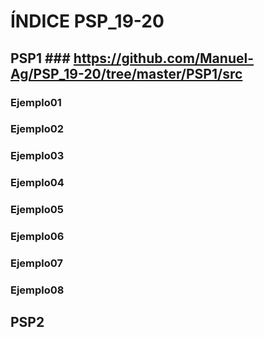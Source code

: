 # ÍNDICE PSP_19-20

## PSP1 ### <https://github.com/Manuel-Ag/PSP_19-20/tree/master/PSP1/src>

### Ejemplo01
### Ejemplo02
### Ejemplo03
### Ejemplo04
### Ejemplo05
### Ejemplo06
### Ejemplo07
### Ejemplo08

## PSP2

